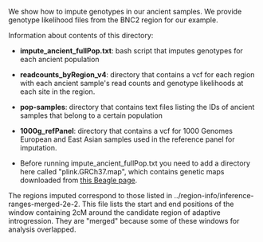 We show how to impute genotypes in our ancient samples. We provide genotype likelihood
files from the BNC2 region for our example.


Information about contents of this directory:

* **impute_ancient_fullPop.txt**: bash script that imputes genotypes for each ancient population

* **readcounts_byRegion_v4**: directory that contains a vcf for each region with each ancient
sample's read counts and genotype likelihoods at each site in the region.

* **pop-samples**: directory that contains text files listing the IDs of ancient samples that
belong to a certain population

* **1000g_refPanel**: directory that contains a vcf for 1000 Genomes European and East Asian samples used in the reference panel for imputation. 

* Before running impute_ancient_fullPop.txt you need to add a directory here called "plink.GRCh37.map", which contains genetic maps downloaded from [this Beagle page](http://bochet.gcc.biostat.washington.edu/beagle/genetic_maps/).

The regions imputed correspond to those listed in ../region-info/inference-ranges-merged-2e-2. This file lists the start and end positions of the window containing 2cM around the candidate region of adaptive introgression. They are
"merged" because some of these windows for analysis overlapped.
